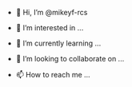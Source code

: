 - 👋 Hi, I’m @mikeyf-rcs

- 👀 I’m interested in ...

- 🌱 I’m currently learning ...

- 💞️ I’m looking to collaborate on ...

- 📫 How to reach me ...

